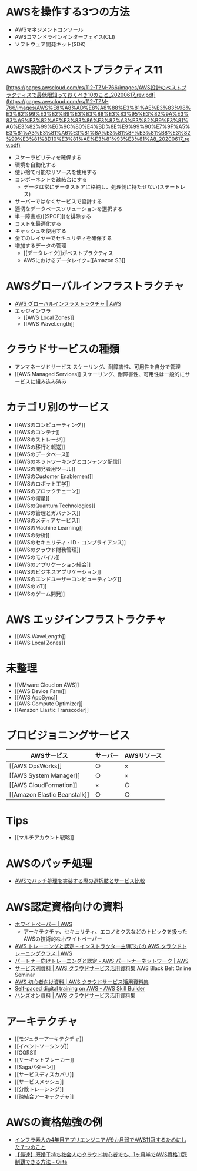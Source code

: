 # AWSを操作する3つの方法
- AWSマネジメントコンソール
- AWSコマンドラインインターフェイス(CLI)
- ソフトウェア開発キット(SDK)

# AWS設計のベストプラクティス11
[https://pages.awscloud.com/rs/112-TZM-766/images/AWS設計のベストプラクティスで最低限知っておくべき10のこと_20200617_rev.pdf](https://pages.awscloud.com/rs/112-TZM-766/images/AWS%E8%A8%AD%E8%A8%88%E3%81%AE%E3%83%98%E3%82%99%E3%82%B9%E3%83%88%E3%83%95%E3%82%9A%E3%83%A9%E3%82%AF%E3%83%86%E3%82%A3%E3%82%B9%E3%81%A6%E3%82%99%E6%9C%80%E4%BD%8E%E9%99%90%E7%9F%A5%E3%81%A3%E3%81%A6%E3%81%8A%E3%81%8F%E3%81%B8%E3%82%99%E3%81%8D10%E3%81%AE%E3%81%93%E3%81%A8_20200617_rev.pdf)
- スケーラビリティを確保する
- 環境を自動化する
- 使い捨て可能なリソースを使用する
- コンポーネントを疎結合にする
	- データは常にデータストアに格納し、処理側に持たせない(ステートレス)
- サーバーではなくサービスで設計する
- 適切なデータベースソリューションを選択する
- 単一障害点([[SPOF]])を排除する
- コストを最適化する
- キャッシュを使用する
- 全てのレイヤーでセキュリティを確保する
- 増加するデータの管理
	- [[データレイク]]がベストプラクティス
	- AWSにおけるデータレイク=[[Amazon S3]]

# AWSグローバルインフラストラクチャ
- [AWS グローバルインフラストラクチャ | AWS](https://aws.amazon.com/jp/about-aws/global-infrastructure/)
- エッジインフラ
	- [[AWS Local Zones]]
	- [[AWS WaveLength]]

# クラウドサービスの種類
- アンマネージドサービス
	  スケーリング、耐障害性、可用性を自分で管理
- [[AWS Managed Services]]
  スケーリング、耐障害性、可用性は一般的にサービスに組み込み済み

# カテゴリ別のサービス
- [[AWSのコンピューティング]]
- [[AWSのコンテナ]]
- [[AWSのストレージ]]
- [[AWSの移行と転送]]
- [[AWSのデータベース]]
- [[AWSのネットワーキングとコンテンツ配信]]
- [[AWSの開発者用ツール]]
- [[AWSのCustomer Enablement]]
- [[AWSのロボット工学]]
- [[AWSのブロックチェーン]]
- [[AWSの衛星]]
- [[AWSのQuantum Technologies]]
- [[AWSの管理とガバナンス]]
- [[AWSのメディアサービス]]
- [[AWSのMachine Learning]]
- [[AWSの分析]]
- [[AWSのセキュリティ・ID・コンプライアンス]]
- [[AWSのクラウド財務管理]]
- [[AWSのモバイル]]
- [[AWSのアプリケーション結合]]
- [[AWSのビジネスアプリケーション]]
- [[AWSのエンドユーザーコンピューティング]]
- [[AWSのIoT]]
- [[AWSのゲーム開発]]

# AWS エッジインフラストラクチャ
- [[AWS WaveLength]]
- [[AWS Local Zones]]

# 未整理
- [[VMware Cloud on AWS]]
- [[AWS Device Farm]]
- [[AWS AppSync]]
- [[AWS Compute Optimizer]]
- [[Amazon Elastic Transcoder]]

# プロビジョニングサービス

| AWSサービス                  | サーバー | AWSリソース |
| ---------------------------- | -------- | ----------- |
| [[AWS OpsWorks]]             | ○        | ×           |
| [[AWS System Manager]]       | ○        | ×           |
| [[AWS CloudFormation]]       | ×        | ○           |
| [[Amazon Elastic Beanstalk]] | ○        | ○           |

# Tips
- [[マルチアカウント戦略]]

# AWSのバッチ処理
- [AWSでバッチ処理を実装する際の選択肢とサービス比較](https://zenn.dev/faycute/articles/fb310e3ccd783f)

# AWS認定資格向けの資料
- [ホワイトペーパー | AWS](https://aws.amazon.com/jp/whitepapers/?whitepapers-main.sort-by=item.additionalFields.sortDate&whitepapers-main.sort-order=desc&awsf.whitepapers-content-type=*all&awsf.whitepapers-global-methodology=*all&awsf.whitepapers-tech-category=*all&awsf.whitepapers-industries=*all&awsf.whitepapers-business-category=*all)
	- アーキテクチャ、セキュリティ、エコノミクスなどのトピックを扱ったAWSの技術的なホワイトペーパー
- [AWS トレーニングと認定 – インストラクター主導形式の AWS クラウドトレーニングクラス | AWS](https://aws.amazon.com/jp/training/)
- [パートナー向けトレーニングと認定 - AWS パートナーネットワーク | AWS](https://aws.amazon.com/jp/partners/training/)
- [サービス別資料 | AWS クラウドサービス活用資料集](https://aws.amazon.com/jp/events/aws-event-resource/archive/?cards.sort-by=item.additionalFields.SortDate&cards.sort-order=desc&awsf.tech-category=*all)
  AWS Black Belt Online Seminar
- [AWS 初心者向け資料 | AWS クラウドサービス活用資料集](https://aws.amazon.com/jp/events/aws-event-resource/beginner/)
- [Self-paced digital training on AWS - AWS Skill Builder](https://explore.skillbuilder.aws/learn/external-ecommerce;view=none;redirectURL=)
- [ハンズオン資料 | AWS クラウドサービス活用資料集](https://aws.amazon.com/jp/events/aws-event-resource/hands-on/)

# アーキテクチャ
- [[モジュラーアーキテクチャ]]
- [[イベントソーシング]]
- [[CQRS]]
- [[サーキットブレーカー]]
- [[Sagaパターン]]
- [[サービスディスカバリ]]
- [[サービスメッシュ]]
- [[分散トレーシング]]
- [[疎結合アーキテクチャ]]

# AWSの資格勉強の例
- [インフラ素人の4年目アプリエンジニアが9カ月弱でAWS11冠するためにした７つのこと](https://zenn.dev/raku/articles/58c1dc8ac7fb30#(%E2%85%B0)%E6%AC%A1%E3%81%AE%E8%A9%A6%E9%A8%93%E6%97%A5%E3%82%92%E5%90%88%E6%A0%BC%E6%97%A5%E3%81%8B%E3%82%891%E3%82%AB%E6%9C%88%E4%BB%A5%E5%86%85%E3%81%AB%E3%82%B9%E3%82%B1%E3%82%B8%E3%83%A5%E3%83%BC%E3%83%AB%E3%81%99%E3%82%8B%EF%BC%88%E5%AF%BE%E8%B1%A1%EF%BC%9A%E5%85%A8%E8%A9%A6%E9%A8%93%EF%BC%89)
- [【最速】既婚子持ち社会人のクラウド初心者でも、1ヶ月半でAWS資格11冠制覇できる方法 - Qiita](https://qiita.com/mrpepper/items/64039b828c82e12ad35f)